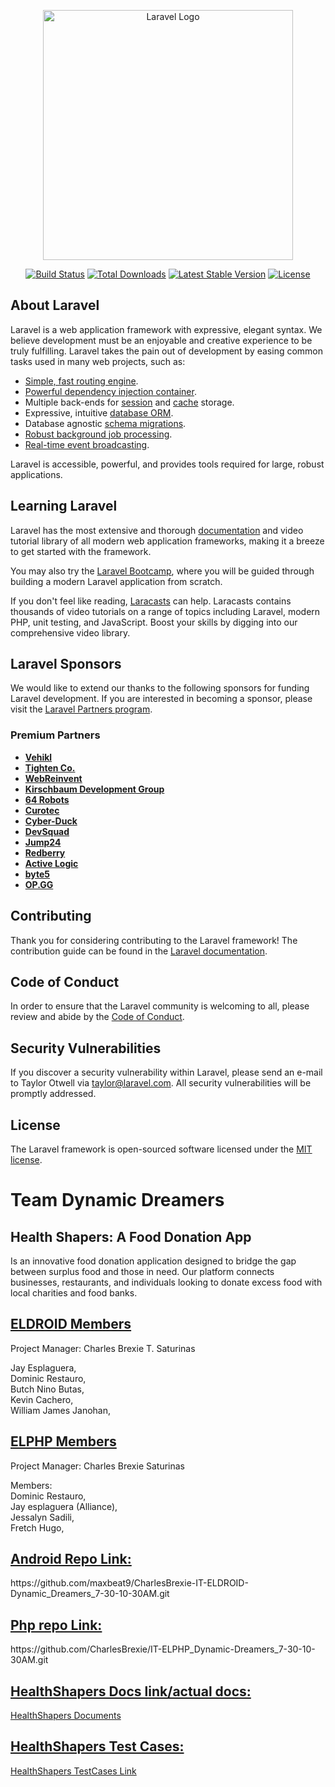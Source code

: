 <p align="center"><a href="https://laravel.com" target="_blank"><img src="https://raw.githubusercontent.com/laravel/art/master/logo-lockup/5%20SVG/2%20CMYK/1%20Full%20Color/laravel-logolockup-cmyk-red.svg" width="400" alt="Laravel Logo"></a></p>

<p align="center">
<a href="https://github.com/laravel/framework/actions"><img src="https://github.com/laravel/framework/workflows/tests/badge.svg" alt="Build Status"></a>
<a href="https://packagist.org/packages/laravel/framework"><img src="https://img.shields.io/packagist/dt/laravel/framework" alt="Total Downloads"></a>
<a href="https://packagist.org/packages/laravel/framework"><img src="https://img.shields.io/packagist/v/laravel/framework" alt="Latest Stable Version"></a>
<a href="https://packagist.org/packages/laravel/framework"><img src="https://img.shields.io/packagist/l/laravel/framework" alt="License"></a>
</p>

## About Laravel

Laravel is a web application framework with expressive, elegant syntax. We believe development must be an enjoyable and creative experience to be truly fulfilling. Laravel takes the pain out of development by easing common tasks used in many web projects, such as:

- [Simple, fast routing engine](https://laravel.com/docs/routing).
- [Powerful dependency injection container](https://laravel.com/docs/container).
- Multiple back-ends for [session](https://laravel.com/docs/session) and [cache](https://laravel.com/docs/cache) storage.
- Expressive, intuitive [database ORM](https://laravel.com/docs/eloquent).
- Database agnostic [schema migrations](https://laravel.com/docs/migrations).
- [Robust background job processing](https://laravel.com/docs/queues).
- [Real-time event broadcasting](https://laravel.com/docs/broadcasting).

Laravel is accessible, powerful, and provides tools required for large, robust applications.

## Learning Laravel

Laravel has the most extensive and thorough [documentation](https://laravel.com/docs) and video tutorial library of all modern web application frameworks, making it a breeze to get started with the framework.

You may also try the [Laravel Bootcamp](https://bootcamp.laravel.com), where you will be guided through building a modern Laravel application from scratch.

If you don't feel like reading, [Laracasts](https://laracasts.com) can help. Laracasts contains thousands of video tutorials on a range of topics including Laravel, modern PHP, unit testing, and JavaScript. Boost your skills by digging into our comprehensive video library.

## Laravel Sponsors

We would like to extend our thanks to the following sponsors for funding Laravel development. If you are interested in becoming a sponsor, please visit the [Laravel Partners program](https://partners.laravel.com).

### Premium Partners

- **[Vehikl](https://vehikl.com/)**
- **[Tighten Co.](https://tighten.co)**
- **[WebReinvent](https://webreinvent.com/)**
- **[Kirschbaum Development Group](https://kirschbaumdevelopment.com)**
- **[64 Robots](https://64robots.com)**
- **[Curotec](https://www.curotec.com/services/technologies/laravel/)**
- **[Cyber-Duck](https://cyber-duck.co.uk)**
- **[DevSquad](https://devsquad.com/hire-laravel-developers)**
- **[Jump24](https://jump24.co.uk)**
- **[Redberry](https://redberry.international/laravel/)**
- **[Active Logic](https://activelogic.com)**
- **[byte5](https://byte5.de)**
- **[OP.GG](https://op.gg)**

## Contributing

Thank you for considering contributing to the Laravel framework! The contribution guide can be found in the [Laravel documentation](https://laravel.com/docs/contributions).

## Code of Conduct

In order to ensure that the Laravel community is welcoming to all, please review and abide by the [Code of Conduct](https://laravel.com/docs/contributions#code-of-conduct).

## Security Vulnerabilities

If you discover a security vulnerability within Laravel, please send an e-mail to Taylor Otwell via [taylor@laravel.com](mailto:taylor@laravel.com). All security vulnerabilities will be promptly addressed.

## License

The Laravel framework is open-sourced software licensed under the [MIT license](https://opensource.org/licenses/MIT).

<h1>
Team Dynamic Dreamers
</h1>
<h2>
Health Shapers: A Food Donation App
</h2>

Is an innovative food donation application designed to bridge the gap between surplus food and those in need. Our platform connects businesses, restaurants, and individuals looking to donate excess food with local charities and food banks.

<h2>
  <u>
ELDROID Members
    </u>
</h2>

Project Manager: Charles Brexie T. Saturinas<br>

Jay Esplaguera,<br>
Dominic Restauro,<br>
Butch Nino Butas,<br>
Kevin Cachero,<br>
William James Janohan,

<h2>
  <u>
ELPHP Members
    </u>
</h2>
Project Manager: Charles Brexie Saturinas<br>

Members:<br>
Dominic Restauro,<br>
Jay esplaguera (Alliance),<br>
Jessalyn Sadili,<br>
Fretch Hugo,<br>

<h2>
  <u>
Android Repo Link:<br>
    </u>
  </h2>
https://github.com/maxbeat9/CharlesBrexie-IT-ELDROID-Dynamic_Dreamers_7-30-10-30AM.git
<h2>
  <u>
Php repo Link:<br>
    </u>
</h2>
https://github.com/CharlesBrexie/IT-ELPHP_Dynamic-Dreamers_7-30-10-30AM.git
<h2>
  <u>
HealthShapers Docs link/actual docs: <br>
    </u>
  </h2>
  <a href="https://docs.google.com/document/d/1QrOzF2Ln3dF8i3TiiA9xueTHfmHBskgyoak5KLfNCiU/edit?usp=sharing">HealthShapers Documents</a><br>
  
  <h2>
  <u>
HealthShapers Test Cases: <br>
  </u>
 </h2>
    <a href="https://docs.google.com/spreadsheets/d/19evGH7yCvTUmCiKiMU3P9AeyI47EoWiRfiE-aCCK9PI/edit?fbclid=IwZXh0bgNhZW0CMTEAAR0b_OydstOmtvv831zHju2mJsa53yQjy-KVAcr8vbFns8_6PnaZjcFSkzc_aem_pRj_FToXoFSNMacgqpECfQ&gid=0#gid=0">HealthShapers TestCases Link</a>






